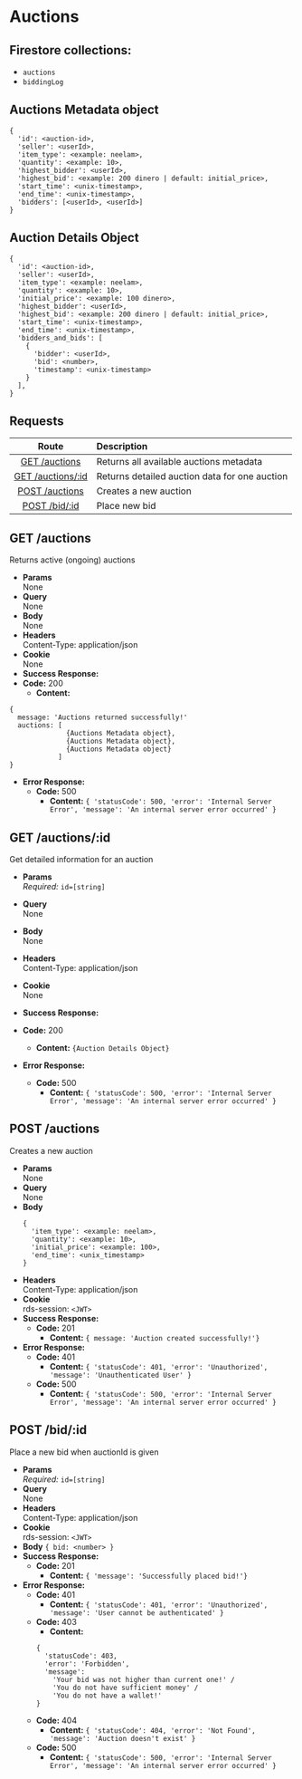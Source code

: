 # Auctions

## Firestore collections:
- `auctions`
- `biddingLog`

## Auctions Metadata object

```
{
  'id': <auction-id>,
  'seller': <userId>,
  'item_type': <example: neelam>,
  'quantity': <example: 10>,
  'highest_bidder': <userId>,
  'highest_bid': <example: 200 dinero | default: initial_price>,
  'start_time': <unix-timestamp>,
  'end_time': <unix-timestamp>,
  'bidders': [<userId>, <userId>]
}
```

## Auction Details Object

```
{
  'id': <auction-id>,
  'seller': <userId>,
  'item_type': <example: neelam>,
  'quantity': <example: 10>,
  'initial_price': <example: 100 dinero>,
  'highest_bidder': <userId>,
  'highest_bid': <example: 200 dinero | default: initial_price>,
  'start_time': <unix-timestamp>,
  'end_time': <unix-timestamp>,
  'bidders_and_bids': [
    {
      'bidder': <userId>,
      'bid': <number>,
      'timestamp': <unix-timestamp>
    }
  ],
}
```


## **Requests**

|                 Route                    |             Description              |
|:----------------------------------------:|:------------------------------------ |
|       [GET /auctions](#get-auctions)     | Returns all available auctions metadata  |
|       [GET /auctions/:id](#get-auctionsid)     | Returns detailed auction data for one auction  |
|      [POST /auctions](#post-auctions)    | Creates a new auction                |
| [POST /bid/:id](#post-bidid) | Place new bid               |


## **GET /auctions**

Returns active (ongoing) auctions

- **Params**  
  None
- **Query**  
  None
- **Body**  
  None
- **Headers**  
  Content-Type: application/json
- **Cookie**  
  None
- **Success Response:**
- **Code:** 200
  - **Content:**

```
{
  message: 'Auctions returned successfully!'
  auctions: [
              {Auctions Metadata object},
              {Auctions Metadata object},
              {Auctions Metadata object}              
            ]
}
```

- **Error Response:**
  - **Code:** 500
    - **Content:** `{ 'statusCode': 500, 'error': 'Internal Server Error', 'message': 'An internal server error occurred' }`


## **GET /auctions/:id**

Get detailed information for an auction

- **Params**  
    _Required:_ `id=[string]`
- **Query**  
  None
- **Body**  
  None
- **Headers**  
  Content-Type: application/json
- **Cookie**  
  None
- **Success Response:**
- **Code:** 200
  - **Content:** `{Auction Details Object}`

- **Error Response:**
  - **Code:** 500
    - **Content:** `{ 'statusCode': 500, 'error': 'Internal Server Error', 'message': 'An internal server error occurred' }`

## **POST /auctions**

Creates a new auction

- **Params**  
  None
- **Query**  
  None
- **Body** 
  ```
  {
    'item_type': <example: neelam>,
    'quantity': <example: 10>,
    'initial_price': <example: 100>,
    'end_time': <unix_timestamp>
  }
  ```
- **Headers**  
  Content-Type: application/json
- **Cookie**  
  rds-session: `<JWT>`
- **Success Response:**
  - **Code:** 201
    - **Content:** `{
  message: 'Auction created successfully!'}`
- **Error Response:**
  - **Code:** 401
    - **Content:** `{ 'statusCode': 401, 'error': 'Unauthorized', 'message': 'Unauthenticated User' }`
  - **Code:** 500
    - **Content:** `{ 'statusCode': 500, 'error': 'Internal Server Error', 'message': 'An internal server error occurred' }`

## **POST /bid/:id**

Place a new bid when auctionId is given

- **Params**  
  _Required:_ `id=[string]`
- **Query**  
  None
- **Headers**  
  Content-Type: application/json
- **Cookie**  
  rds-session: `<JWT>`
- **Body** 
  `{
    bid: <number>
  }`
- **Success Response:**
  - **Code:** 201
    - **Content:** `{ 'message': 'Successfully placed bid!'}`
- **Error Response:**
  - **Code:** 401
    - **Content:** `{ 'statusCode': 401, 'error': 'Unauthorized', 'message': 'User cannot be authenticated' }`
  - **Code:** 403
    - **Content:** 
    ```
    {
      'statusCode': 403,
      'error': 'Forbidden',
      'message': 
        'Your bid was not higher than current one!' /
        'You do not have sufficient money' /
        'You do not have a wallet!'
    }
    ```
  - **Code:** 404
    - **Content:** `{ 'statusCode': 404, 'error': 'Not Found', 'message': 'Auction doesn't exist' }`
  - **Code:** 500
    - **Content:** `{ 'statusCode': 500, 'error': 'Internal Server Error', 'message': 'An internal server error occurred' }`
